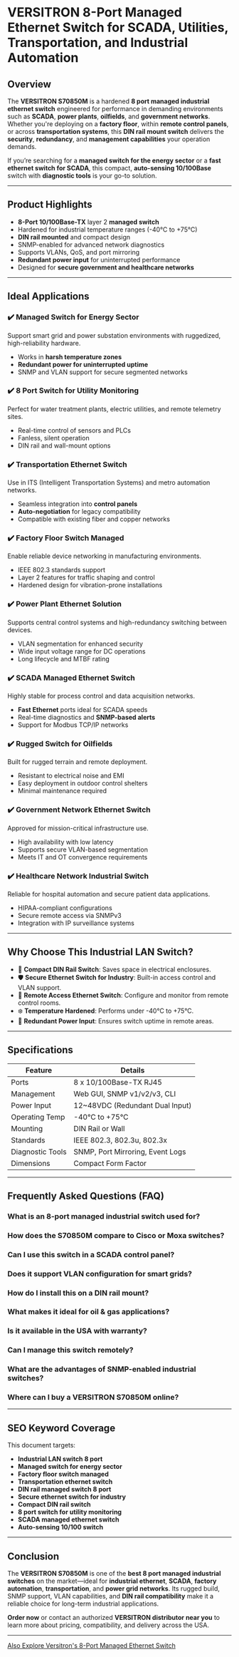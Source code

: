 # VERSITRON 8-Port Managed Ethernet Switch for SCADA, Utilities, Transportation, and Industrial Automation

## Overview

The **VERSITRON S70850M** is a hardened **8 port managed industrial ethernet switch** engineered for performance in demanding environments such as **SCADA**, **power plants**, **oilfields**, and **government networks**. Whether you're deploying on a **factory floor**, within **remote control panels**, or across **transportation systems**, this **DIN rail mount switch** delivers the **security**, **redundancy**, and **management capabilities** your operation demands.

If you’re searching for a **managed switch for the energy sector** or a **fast ethernet switch for SCADA**, this compact, **auto-sensing 10/100Base** switch with **diagnostic tools** is your go-to solution.

---

## Product Highlights

- **8-Port 10/100Base-TX** layer 2 **managed switch**
- Hardened for industrial temperature ranges (-40°C to +75°C)
- **DIN rail mounted** and compact design
- SNMP-enabled for advanced network diagnostics
- Supports VLANs, QoS, and port mirroring
- **Redundant power input** for uninterrupted performance
- Designed for **secure government and healthcare networks**

---

## Ideal Applications

### ✔️ **Managed Switch for Energy Sector**
Support smart grid and power substation environments with ruggedized, high-reliability hardware.
- Works in **harsh temperature zones**
- **Redundant power for uninterrupted uptime**
- SNMP and VLAN support for secure segmented networks

### ✔️ **8 Port Switch for Utility Monitoring**
Perfect for water treatment plants, electric utilities, and remote telemetry sites.
- Real-time control of sensors and PLCs
- Fanless, silent operation
- DIN rail and wall-mount options

### ✔️ **Transportation Ethernet Switch**
Use in ITS (Intelligent Transportation Systems) and metro automation networks.
- Seamless integration into **control panels**
- **Auto-negotiation** for legacy compatibility
- Compatible with existing fiber and copper networks

### ✔️ **Factory Floor Switch Managed**
Enable reliable device networking in manufacturing environments.
- IEEE 802.3 standards support
- Layer 2 features for traffic shaping and control
- Hardened design for vibration-prone installations

### ✔️ **Power Plant Ethernet Solution**
Supports central control systems and high-redundancy switching between devices.
- VLAN segmentation for enhanced security
- Wide input voltage range for DC operations
- Long lifecycle and MTBF rating

### ✔️ **SCADA Managed Ethernet Switch**
Highly stable for process control and data acquisition networks.
- **Fast Ethernet** ports ideal for SCADA speeds
- Real-time diagnostics and **SNMP-based alerts**
- Support for Modbus TCP/IP networks

### ✔️ **Rugged Switch for Oilfields**
Built for rugged terrain and remote deployment.
- Resistant to electrical noise and EMI
- Easy deployment in outdoor control shelters
- Minimal maintenance required

### ✔️ **Government Network Ethernet Switch**
Approved for mission-critical infrastructure use.
- High availability with low latency
- Supports secure VLAN-based segmentation
- Meets IT and OT convergence requirements

### ✔️ **Healthcare Network Industrial Switch**
Reliable for hospital automation and secure patient data applications.
- HIPAA-compliant configurations
- Secure remote access via SNMPv3
- Integration with IP surveillance systems

---

## Why Choose This Industrial LAN Switch?

- 🔧 **Compact DIN Rail Switch**: Saves space in electrical enclosures.
- 🛡️ **Secure Ethernet Switch for Industry**: Built-in access control and VLAN support.
- 📶 **Remote Access Ethernet Switch**: Configure and monitor from remote control rooms.
- ❄️ **Temperature Hardened**: Performs under -40°C to +75°C.
- 🔌 **Redundant Power Input**: Ensures switch uptime in remote areas.

---

## Specifications

| Feature                     | Details                           |
|----------------------------|------------------------------------|
| Ports                      | 8 x 10/100Base-TX RJ45             |
| Management                 | Web GUI, SNMP v1/v2/v3, CLI        |
| Power Input                | 12~48VDC (Redundant Dual Input)    |
| Operating Temp             | -40°C to +75°C                     |
| Mounting                   | DIN Rail or Wall                   |
| Standards                  | IEEE 802.3, 802.3u, 802.3x         |
| Diagnostic Tools           | SNMP, Port Mirroring, Event Logs   |
| Dimensions                 | Compact Form Factor                |

---

## Frequently Asked Questions (FAQ)

### What is an 8-port managed industrial switch used for?
### How does the S70850M compare to Cisco or Moxa switches?
### Can I use this switch in a SCADA control panel?
### Does it support VLAN configuration for smart grids?
### How do I install this on a DIN rail mount?
### What makes it ideal for oil & gas applications?
### Is it available in the USA with warranty?
### Can I manage this switch remotely?
### What are the advantages of SNMP-enabled industrial switches?
### Where can I buy a VERSITRON S70850M online?

---

## SEO Keyword Coverage

This document targets:

- **Industrial LAN switch 8 port**
- **Managed switch for energy sector**
- **Factory floor switch managed**
- **Transportation ethernet switch**
- **DIN rail managed switch 8 port**
- **Secure ethernet switch for industry**
- **Compact DIN rail switch**
- **8 port switch for utility monitoring**
- **SCADA managed ethernet switch**
- **Auto-sensing 10/100 switch**

---

## Conclusion

The **VERSITRON S70850M** is one of the **best 8 port managed industrial switches** on the market—ideal for **industrial ethernet**, **SCADA**, **factory automation**, **transportation**, and **power grid networks**. Its rugged build, SNMP support, VLAN capabilities, and **DIN rail compatibility** make it a reliable choice for long-term industrial applications.

**Order now** or contact an authorized **VERSITRON distributor near you** to learn more about pricing, compatibility, and delivery across the USA.

---

[Also Explore Versitron's 8-Port Managed Ethernet Switch](https://www.versitron.com/collections/fiber-optic-network-managed-switches?page=1&phcursor=eyJhbGciOiJIUzI1NiJ9.eyJzayI6InByb2R1Y3RfbGluZV9pdGVtc19jb3VudCIsInN2IjowLCJkIjoiYiIsInVpZCI6NDAwNjQ5NTg1OTUzNzQsImwiOjE2LCJvIjowLCJyIjoiQ0RQIiwidiI6MSwicCI6MX0.9S4NWJI3xO8kn5Rth5ZdJd-SYmJv3wl6iYzHJHK693o)
